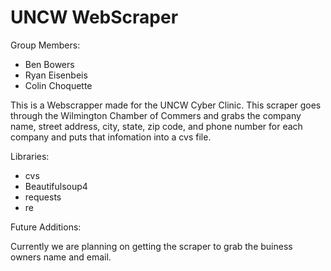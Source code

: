 # UNCW WebScraper
<p>Group Members:</p>

- Ben Bowers 
- Ryan Eisenbeis 
- Colin Choquette

<p>This is a Webscrapper made for the UNCW Cyber Clinic. This scraper goes through the Wilmington Chamber of Commers and grabs the company name, street address, city, state, zip code, and phone number for each company and puts that infomation into a cvs file.</p>

<p>Libraries:</p>

- cvs
- Beautifulsoup4
- requests
- re

<p>Future Additions:</p>
Currently we are planning on getting the scraper to grab the buiness owners name and email. 
